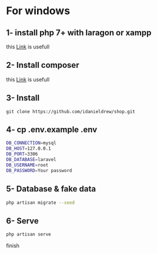 # For windows
## 1- install php 7+ with laragon or xampp

this [Link](https://www.edureka.co/blog/how-to-run-a-php-program-in-xampp/) is usefull

## 2- Install composer

this [Link](https://www.geeksforgeeks.org/how-to-install-php-composer-on-windows/) is usefull

## 3- Install 
```
git clone https://github.com/idanieldrew/shop.git
```
## 4- cp .env.example .env

```bash
DB_CONNECTION=mysql
DB_HOST=127.0.0.1
DB_PORT=3306
DB_DATABASE=laravel
DB_USERNAME=root
DB_PASSWORD=Your password
```

## 5- Database & fake data

```bash
php artisan migrate --seed
```

## 6- Serve

```bash
php artisan serve
```

finish
